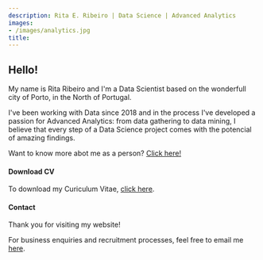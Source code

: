 ```yaml
---
description: Rita E. Ribeiro | Data Science | Advanced Analytics
images:
- /images/analytics.jpg
title:
---
```

## Hello!

My name is Rita Ribeiro and I'm a Data Scientist based on the wonderfull city of Porto, in the North of Portugal.

I've been working with Data since 2018 and in the process I've developed a passion for Advanced Analytics: from data gathering to data mining, I believe that every step of a Data Science project comes with the potencial of amazing findings.

Want to know more abot me as a person? [Click here!](/about "Get to know me better")
 

#### Download CV

To download my Curiculum Vitae, <a href="/pdf/RERibeiro.pdf" target="_blank">click here</a>.

#### Contact

Thank you for visiting my website!

For business enquiries and recruitment processes, feel free to email me [here](mailto:ritaribeiro23+contacts@gmail.com). 